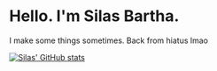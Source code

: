 # Hello. I'm Silas Bartha.

I make some things sometimes. Back from hiatus lmao

[![Silas' GitHub stats](https://github-readme-stats.vercel.app/api?username=ExVacuum&count_private=true&show_icons=true)](https://github.com/anuraghazra/github-readme-stats)
